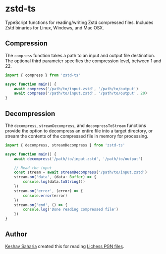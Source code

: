 # zstd-ts

TypeScript functions for reading/writing Zstd compressed files. Includes Zstd binaries for Linux, Windows, and Mac OSX.

## Compression

The `compress` function takes a path to an input and output file destination. The optional third parameter specifies the
compression level, between 1 and 22.

```typescript
import { compress } from 'zstd-ts'

async function main() {
	await compress('/path/to/input.zstd', '/path/to/output')
	await compress('/path/to/input.zstd', '/path/to/output', 20)
}
```

## Decompression

The `decompress`, `streamDecompress`, and `decompressToStream` functions provide the option to decompress an entire file
into a target directory, or stream the contents of the compressed file in memory for processing.

```typescript
import { decompress, streamDecompress } from 'zstd-ts'

async function main() {
	await decompress('/path/to/input.zstd', '/path/to/output')

	// Read the input
	const stream = await streamDecompress('/path/to/input.zstd')
	stream.on('data', (data: Buffer) => {
		console.log(data.toString())
	})
	stream.on('error', (error) => {
		console.error(error)
	})
	stream.on('end', () => {
		console.log('Done reading compressed file')
	})
}
```

## Author

[Keshav Saharia](https://keshav.is) created this for reading [Lichess PGN files](https://database.lichess.org/).
